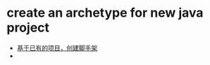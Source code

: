 # create an archetype for new java project

- [基于已有的项目，创建脚手架](https://maven.apache.org/archetype/maven-archetype-plugin/advanced-usage.html)
- 